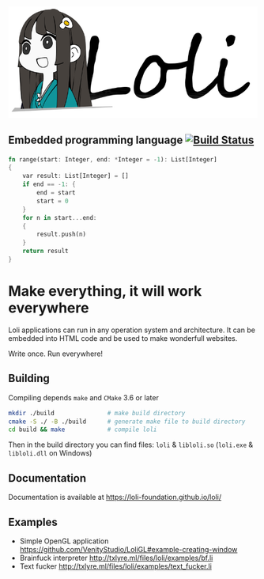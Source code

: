 ![logo](loli.png)
## Embedded programming language [![Build Status](https://travis-ci.org/txlyre/loli.svg?branch=master)](https://travis-ci.org/txlyre/loli)

```rust
fn range(start: Integer, end: *Integer = -1): List[Integer]
{
    var result: List[Integer] = []
    if end == -1: {
        end = start
        start = 0
    }
    for n in start...end:
    {
        result.push(n)
    }
    return result
}
```

# Make everything, it will work everywhere
Loli applications can run in any operation system and architecture. It can be embedded into HTML code and be used to make wonderfull websites. 

Write once. Run everywhere!

## Building

Compiling depends ``make`` and ``CMake`` 3.6 or later

```bash
mkdir ./build               # make build directory
cmake -S ./ -B ./build      # generate make file to build directory
cd build && make            # compile loli
```

Then in the build directory you can find files: ``loli`` & ``libloli.so`` (``loli.exe`` & ``libloli.dll`` on Windows)

## Documentation
Documentation is available at https://loli-foundation.github.io/loli/

## Examples

- Simple OpenGL application <https://github.com/VenityStudio/LoliGL#example-creating-window>
- Brainfuck interpreter <http://txlyre.ml/files/loli/examples/bf.li>
- Text fucker <http://txlyre.ml/files/loli/examples/text_fucker.li>
